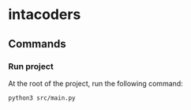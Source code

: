 # intacoders

## Commands

### Run project

At the root of the project, run the following command:

```
python3 src/main.py
```
